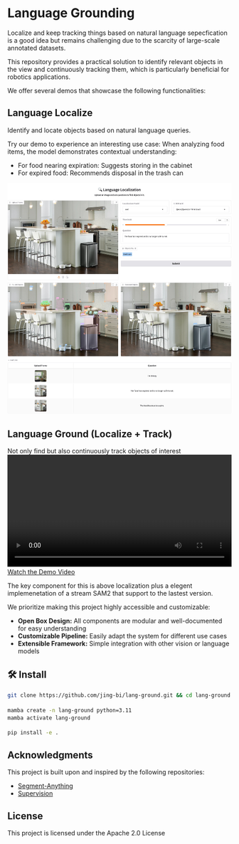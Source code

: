 # Language Grounding

Localize and keep tracking things based on natural
language sepecfication is a good idea but remains challenging due to the scarcity of large-scale annotated datasets.

This repository provides a practical solution to identify relevant objects in the view and continuously tracking them, which is particularly beneficial for robotics applications.

We offer several demos that showcase the following functionalities:

## Language Localize
Identify and locate objects based on natural language queries.

Try our demo to experience an interesting use case: When analyzing food items, the model demonstrates contextual understanding:
- For food nearing expiration: Suggests storing in the cabinet
- For expired food: Recommends disposal in the trash can

![langloc](/assets/langloc.jpg)




## Language Ground (Localize + Track)
Not only find but also continuously track objects of interest
<video width="100%" controls>
    <source src="/assets/langgnd.mp4" type="video/mp4">
</video>
[Watch the Demo Video](assets/langgnd.mp4)

The key component for this is above localization plus a elegent implemenetation of a stream SAM2 that support to the lastest version.








We prioritize making this project highly accessible and customizable:

- **Open Box Design:** All components are modular and well-documented for easy understanding
- **Customizable Pipeline:** Easily adapt the system for different use cases
- **Extensible Framework:** Simple integration with other vision or language models


## 🛠️ Install

```bash
git clone https://github.com/jing-bi/lang-ground.git && cd lang-ground

mamba create -n lang-ground python=3.11
mamba activate lang-ground

pip install -e .
```
## Acknowledgments

This project is built upon and inspired by the following repositories:

- [Segment-Anything](https://github.com/facebookresearch/segment-anything-2)
- [Supervision](https://github.com/roboflow/supervision)

## License

This project is licensed under the Apache 2.0 License
